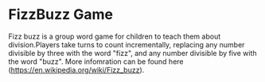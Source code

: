 # FizzBuzz Game
Fizz buzz is a group word game for children to teach them about division.Players take turns to count incrementally, replacing any number divisible by three with the word "fizz", and any number divisible by five with the word "buzz".
More infomration can be found here (https://en.wikipedia.org/wiki/Fizz_buzz).
